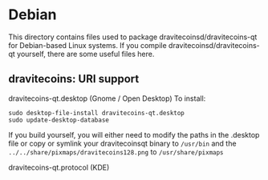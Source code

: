 
Debian
====================
This directory contains files used to package dravitecoinsd/dravitecoins-qt
for Debian-based Linux systems. If you compile dravitecoinsd/dravitecoins-qt yourself, there are some useful files here.

## dravitecoins: URI support ##


dravitecoins-qt.desktop  (Gnome / Open Desktop)
To install:

	sudo desktop-file-install dravitecoins-qt.desktop
	sudo update-desktop-database

If you build yourself, you will either need to modify the paths in
the .desktop file or copy or symlink your dravitecoinsqt binary to `/usr/bin`
and the `../../share/pixmaps/dravitecoins128.png` to `/usr/share/pixmaps`

dravitecoins-qt.protocol (KDE)

